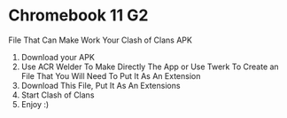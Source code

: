 # Chromebook 11 G2 
File That Can Make Work Your Clash of Clans APK

1. Download your APK
2. Use ACR Welder To Make Directly The App or Use Twerk To Create an File That You Will Need To Put It As An Extension 
3. Download This File, Put It As An Extensions
4. Start Clash of Clans
5. Enjoy :)

